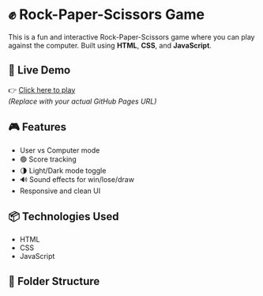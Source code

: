 # ✊ Rock-Paper-Scissors Game

This is a fun and interactive Rock-Paper-Scissors game where you can play against the computer. Built using **HTML**, **CSS**, and **JavaScript**.

## 🔗 Live Demo

👉 [Click here to play](https://your-username.github.io/your-repo-name/rock-paper-scissors/)  
_(Replace with your actual GitHub Pages URL)_

## 🎮 Features

- User vs Computer mode
- 🟢 Score tracking
- 🌗 Light/Dark mode toggle
- 🔊 Sound effects for win/lose/draw
- Responsive and clean UI

## 📦 Technologies Used

- HTML
- CSS
- JavaScript

## 📁 Folder Structure
